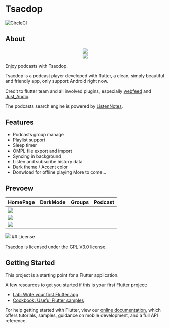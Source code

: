 # Tsacdop
[![CircleCI](https://circleci.com/gh/stonega/tsacdop.svg?style=svg)](https://circleci.com/gh/stonega/workflows/tsacdop/)
## About
<p align="center">
<img src="https://raw.githubusercontent.com/stonega/tsacdop/master/android/app/src/main/res/mipmap-xhdpi/ic_notification.png" art = "Logo"/>
</br>
<img src="https://raw.githubusercontent.com/stonega/tsacdop/master/android/app/src/main/res/mipmap-xhdpi/text.png" art = "Tsacdop"/>
</p>

Enjoy podcasts with Tsacdop.

Tsacdop is a podcast player developed with flutter, a clean, simply beautiful and friendly app, only support Android right now. 


Credit to flutter team and  all involved plugins, especially [webfeed](https://github.com/witochandra/webfeed) and [Just_Audio](https://pub.dev/packages/just_audio).

The podcasts search engine is powered by [ListenNotes](https://listennotes.com).

## Features
* Podcasts group manage
* Playlist support
* Sleep timer
* OMPL file export and import
* Syncing in background
* Listen and subscribe history data
* Dark theme / Accent color 
* Donwload for offline playing
More to come...

## Prevoew
HomePage | DarkMode | Groups | Podcast
---------|----------|--------|--------
<img src="https://raw.githubusercontent.com/stonega/tsacdop/preview/1585893838840.png" art = "Logo"/>|
<img src="https://raw.githubusercontent.com/stonega/tsacdop/preivew/1585893920721.png" art = "Logo"/>|
<img src="https://raw.githubusercontent.com/stonega/tsacdop/preivew/1585894051734.png" art = "Logo"/>|
<img src="https://raw.githubusercontent.com/stonega/tsacdop/preivew/1585893877702.png" art = "Logo"/>
## License

Tsacdop is licensed under the [GPL V3.0](https://github.com/stonega/tsacdop/blob/master/LICENSE) license.

## Getting Started

This project is a starting point for a Flutter application.

A few resources to get you started if this is your first Flutter project:

- [Lab: Write your first Flutter app](https://flutter.dev/docs/get-started/codelab)
- [Cookbook: Useful Flutter samples](https://flutter.dev/docs/cookbook)

For help getting started with Flutter, view our
[online documentation](https://flutter.dev/docs), which offers tutorials,
samples, guidance on mobile development, and a full API reference.
